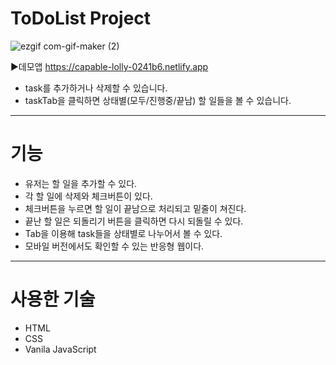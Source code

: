 # ToDoList Project

![ezgif com-gif-maker (2)](https://user-images.githubusercontent.com/98025141/181876820-d2ef55c1-bece-47f4-851b-908c7ec74ad2.gif)

▶️데모앱 https://capable-lolly-0241b6.netlify.app
- task를 추가하거나 삭제할 수 있습니다.
- taskTab을 클릭하면 상태별(모두/진행중/끝남) 할 일들을 볼 수 있습니다.

---

# 기능

- 유저는 할 일을 추가할 수 있다.
- 각 할 일에 삭제와 체크버튼이 있다.
- 체크버튼을 누르면 할 일이 끝남으로 처리되고 밑줄이 쳐진다.
- 끝난 할 일은 되돌리기 버튼을 클릭하면 다시 되돌릴 수 있다.
- Tab을 이용해 task들을 상태별로 나누어서 볼 수 있다.
- 모바일 버전에서도 확인할 수 있는 반응형 웹이다.

---

# 사용한 기술

- HTML
- CSS
- Vanila JavaScript
